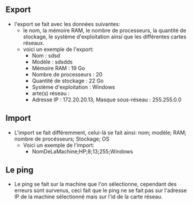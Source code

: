  ## Export
* l'export se fait avec les données suivantes:
  * le nom, la mémoire RAM, le nombre de processeurs, la quantité de stockage, le système d'exploitation ainsi que les différentes cartes réseaux.
  * voici un exemple de l'export:
    * Nom : sdsd
    * Modèle : sdsdds
    * Mémoire RAM : 19 Go
    * Nombre de processeurs : 20
    * Quantité de stockage : 22 Go
    * Système d'exploitation : Windows
    * arte(s) réseau :
    * Adresse IP : 172.20.20.13, Masque sous-réseau : 255.255.0.0

## Import
* L'import se fait différemment, celui-là se fait ainsi: nom; modèle; RAM; nombre de procésseurs; Stockage; OS
  * Voici un exemple de l'import:
    * NomDeLaMachine;HP;8;13;255;Windows


## Le ping
* Le ping se fait sur la machine que l'on sélectionne, cependant des erreurs sont survenus, ceci fait que le ping ne se fait pas sur l'adresse IP de la machine sélectionné mais sur l'id de la carte réseau.

